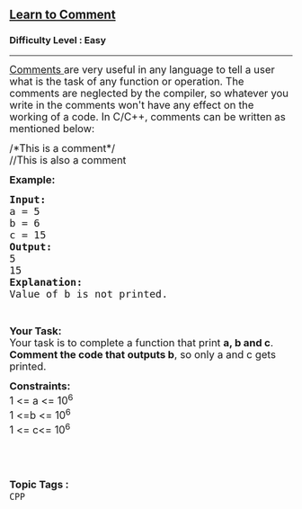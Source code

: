 <h2><a href="https://www.geeksforgeeks.org/problems/learn-to-comment/1?page=7&difficulty=Easy&status=unsolved&sortBy=submissions">Learn to Comment</a></h2><h3>Difficulty Level : Easy</h3><hr><div class="problems_problem_content__Xm_eO"><p><span style="font-size:18px"><a href="https://www.geeksforgeeks.org/comments-in-c-c/">Comments </a>are very useful in any language to tell a user what is the task of any function or operation. The comments are neglected by the compiler, so whatever you write in the comments won't have any effect on the working of a code. In C/C++, comments can be written as mentioned below:</span></p>

<p><span style="font-size:18px">/*This is a comment*/<br>
//This is also a comment</span></p>

<p><strong><span style="font-size:18px">Example:</span></strong></p>

<pre><span style="font-size:18px"><strong>Input:</strong>
a = 5
b = 6
c = 15
<strong>Output:
</strong>5
15
<strong>Explanation:
</strong>Value of b is not printed.</span>
</pre>

<p>&nbsp;</p>

<p><span style="font-size:18px"><strong>Your Task: </strong><br>
Your task is to complete a function that print <strong>a, b and c</strong>. <strong>Comment the code that outputs b</strong>, so only a and c gets printed.</span></p>

<p><span style="font-size:18px"><strong>Constraints:</strong><br>
1 &lt;= a &lt;= 10<sup>6</sup><br>
1 &lt;=b &lt;= 10<sup>6</sup><br>
1 &lt;= c&lt;= 10<sup>6</sup></span></p>

<p>&nbsp;</p>
</div><br><p><span style=font-size:18px><strong>Topic Tags : </strong><br><code>CPP</code>&nbsp;